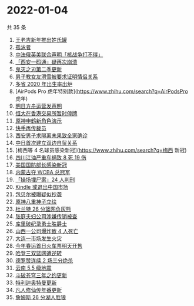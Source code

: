 # 2022-01-04

共 35 条

<!-- BEGIN ZHIHUSEARCH -->
<!-- 最后更新时间 Tue Jan 04 2022 22:08:36 GMT+0800 (China Standard Time) -->
1. [王老吉新年推出姓氏罐](https://www.zhihu.com/search?q=王老吉)
1. [孤泳者](https://www.zhihu.com/search?q=孤泳者)
1. [中法俄英美联合声明「核战争打不得」](https://www.zhihu.com/search?q=五核武器国家发表联合声明)
1. [「西安一码通」疑再次崩溃](https://www.zhihu.com/search?q=西安一码通)
1. [鬼灭之刃第二季更新](https://www.zhihu.com/search?q=鬼灭之刃)
1. [男子教女友滑雪被要求证明情侣关系](https://www.zhihu.com/search?q=云佛山滑雪场)
1. [多省 2020 年出生率出炉](https://www.zhihu.com/search?q=2020年出生率)
1. [AirPods Pro 虎年特别款](https://www.zhihu.com/search?q=AirPodsPro 虎年)
1. [明日方舟运营发声明](https://www.zhihu.com/search?q=明日方舟)
1. [恒大在香港交易所暂时停牌](https://www.zhihu.com/search?q=恒大)
1. [原神申鹤新角色演示](https://www.zhihu.com/search?q=原神)
1. [快手再传裁员](https://www.zhihu.com/search?q=快手裁员)
1. [西安男子求隔离未果致全家确诊](https://www.zhihu.com/search?q=西安男子求隔离)
1. [中日首次建立双边自贸关系](https://www.zhihu.com/search?q=中日双边自贸关系)
1. [梅西等 4 名球员感染新冠](https://www.zhihu.com/search?q=梅西 新冠)
1. [四川江油严重车祸致 8 死 19 伤](https://www.zhihu.com/search?q=四川江油车祸)
1. [美国国防部长感染新冠](https://www.zhihu.com/search?q=美国国防部长)
1. [内蒙古夺 WCBA 总冠军](https://www.zhihu.com/search?q=WCBA)
1. [「操场埋尸案」24 人判刑](https://www.zhihu.com/search?q=操场埋尸案)
1. [Kindle 或退出中国市场](https://www.zhihu.com/search?q=Kindle)
1. [包贝尔被曝疑似抄袭](https://www.zhihu.com/search?q=包贝尔抄袭)
1. [原神八重神子立绘](https://www.zhihu.com/search?q=原神)
1. [杜兰特 26 分篮网负灰熊](https://www.zhihu.com/search?q=篮网)
1. [张庭夫妇公司涉嫌传销被查](https://www.zhihu.com/search?q=张庭夫妇)
1. [库里破纪录勇士胜爵士](https://www.zhihu.com/search?q=勇士)
1. [山西一公司爆炸致 4 人死亡](https://www.zhihu.com/search?q=山西爆炸)
1. [大连一市场发生火灾](https://www.zhihu.com/search?q=大连火灾)
1. [今年春运首日火车票明天开售](https://www.zhihu.com/search?q=春运)
1. [哈登三双篮网遭逆转](https://www.zhihu.com/search?q=篮网)
1. [德罗赞连续 2 场三分绝杀](https://www.zhihu.com/search?q=德罗赞)
1. [云南 5.5 级地震](https://www.zhihu.com/search?q=云南地震)
1. [斗破苍穹三年之约更新](https://www.zhihu.com/search?q=斗破苍穹三年之约)
1. [特利迦奥特曼更新](https://www.zhihu.com/search?q=特利迦奥特曼)
1. [凡人修仙传年番更新](https://www.zhihu.com/search?q=凡人修仙传)
1. [詹姆斯 26 分湖人胜狼](https://www.zhihu.com/search?q=湖人)
<!-- END ZHIHUSEARCH -->
